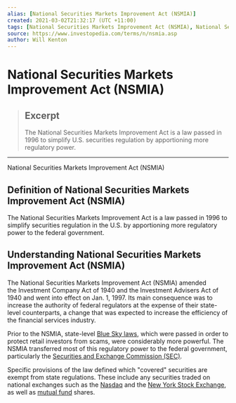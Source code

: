 ```yaml
---
alias: [National Securities Markets Improvement Act (NSMIA)]
created: 2021-03-02T21:32:17 (UTC +11:00)
tags: [National Securities Markets Improvement Act (NSMIA), National Securities Markets Improvement Act (NSMIA)]
source: https://www.investopedia.com/terms/n/nsmia.asp
author: Will Kenton
---
```


# National Securities Markets Improvement Act (NSMIA)

> ## Excerpt
> The National Securities Markets Improvement Act is a law passed in 1996 to simplify U.S. securities regulation by apportioning more regulatory power.

---

National Securities Markets Improvement Act (NSMIA)
## Definition of National Securities Markets Improvement Act (NSMIA)

The National Securities Markets Improvement Act is a law passed in 1996 to simplify securities regulation in the U.S. by apportioning more regulatory power to the federal government.

## Understanding National Securities Markets Improvement Act (NSMIA)

The National Securities Markets Improvement Act (NSMIA) amended the Investment Company Act of 1940 and the Investment Advisers Act of 1940 and went into effect on Jan. 1, 1997. Its main consequence was to increase the authority of federal regulators at the expense of their state-level counterparts, a change that was expected to increase the efficiency of the financial services industry. 

Prior to the NSMIA, state-level [Blue Sky laws](https://www.investopedia.com/terms/b/blueskylaws.asp), which were passed in order to protect retail investors from scams, were considerably more powerful. The NSMIA transferred most of this regulatory power to the federal government, particularly the [Securities and Exchange Commission (SEC)](https://www.investopedia.com/terms/s/sec.asp).

Specific provisions of the law defined which "covered" securities are exempt from state regulations. These include any securities traded on national exchanges such as the [Nasdaq](https://www.investopedia.com/terms/n/nasdaq.asp) and the [New York Stock Exchange](https://www.investopedia.com/terms/n/nyse.asp), as well as [mutual fund](https://www.investopedia.com/terms/m/mutualfund.asp) shares.
